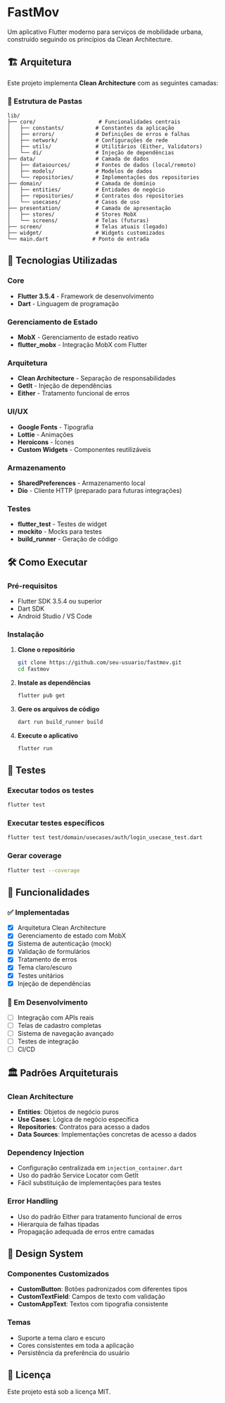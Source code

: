 # FastMov

Um aplicativo Flutter moderno para serviços de mobilidade urbana, construído seguindo os princípios da Clean Architecture.

## 🏗️ Arquitetura

Este projeto implementa **Clean Architecture** com as seguintes camadas:

### 📁 Estrutura de Pastas

```
lib/
├── core/                    # Funcionalidades centrais
│   ├── constants/          # Constantes da aplicação
│   ├── errors/             # Definições de erros e falhas
│   ├── network/            # Configurações de rede
│   ├── utils/              # Utilitários (Either, Validators)
│   └── di/                 # Injeção de dependências
├── data/                   # Camada de dados
│   ├── datasources/        # Fontes de dados (local/remoto)
│   ├── models/             # Modelos de dados
│   └── repositories/       # Implementações dos repositories
├── domain/                 # Camada de domínio
│   ├── entities/           # Entidades de negócio
│   ├── repositories/       # Contratos dos repositories
│   └── usecases/           # Casos de uso
├── presentation/           # Camada de apresentação
│   ├── stores/             # Stores MobX
│   └── screens/            # Telas (futuras)
├── screen/                 # Telas atuais (legado)
├── widget/                 # Widgets customizados
└── main.dart              # Ponto de entrada
```

## 🚀 Tecnologias Utilizadas

### Core
- **Flutter 3.5.4** - Framework de desenvolvimento
- **Dart** - Linguagem de programação

### Gerenciamento de Estado
- **MobX** - Gerenciamento de estado reativo
- **flutter_mobx** - Integração MobX com Flutter

### Arquitetura
- **Clean Architecture** - Separação de responsabilidades
- **GetIt** - Injeção de dependências
- **Either** - Tratamento funcional de erros

### UI/UX
- **Google Fonts** - Tipografia
- **Lottie** - Animações
- **Heroicons** - Ícones
- **Custom Widgets** - Componentes reutilizáveis

### Armazenamento
- **SharedPreferences** - Armazenamento local
- **Dio** - Cliente HTTP (preparado para futuras integrações)

### Testes
- **flutter_test** - Testes de widget
- **mockito** - Mocks para testes
- **build_runner** - Geração de código

## 🛠️ Como Executar

### Pré-requisitos
- Flutter SDK 3.5.4 ou superior
- Dart SDK
- Android Studio / VS Code

### Instalação

1. **Clone o repositório**
   ```bash
   git clone https://github.com/seu-usuario/fastmov.git
   cd fastmov
   ```

2. **Instale as dependências**
   ```bash
   flutter pub get
   ```

3. **Gere os arquivos de código**
   ```bash
   dart run build_runner build
   ```

4. **Execute o aplicativo**
   ```bash
   flutter run
   ```

## 🧪 Testes

### Executar todos os testes
```bash
flutter test
```

### Executar testes específicos
```bash
flutter test test/domain/usecases/auth/login_usecase_test.dart
```

### Gerar coverage
```bash
flutter test --coverage
```

## 📱 Funcionalidades

### ✅ Implementadas
- [x] Arquitetura Clean Architecture
- [x] Gerenciamento de estado com MobX
- [x] Sistema de autenticação (mock)
- [x] Validação de formulários
- [x] Tratamento de erros
- [x] Tema claro/escuro
- [x] Testes unitários
- [x] Injeção de dependências

### 🔄 Em Desenvolvimento
- [ ] Integração com APIs reais
- [ ] Telas de cadastro completas
- [ ] Sistema de navegação avançado
- [ ] Testes de integração
- [ ] CI/CD

## 🏛️ Padrões Arquiteturais

### Clean Architecture
- **Entities**: Objetos de negócio puros
- **Use Cases**: Lógica de negócio específica
- **Repositories**: Contratos para acesso a dados
- **Data Sources**: Implementações concretas de acesso a dados

### Dependency Injection
- Configuração centralizada em `injection_container.dart`
- Uso do padrão Service Locator com GetIt
- Fácil substituição de implementações para testes

### Error Handling
- Uso do padrão Either para tratamento funcional de erros
- Hierarquia de falhas tipadas
- Propagação adequada de erros entre camadas

## 🎨 Design System

### Componentes Customizados
- **CustomButton**: Botões padronizados com diferentes tipos
- **CustomTextField**: Campos de texto com validação
- **CustomAppText**: Textos com tipografia consistente

### Temas
- Suporte a tema claro e escuro
- Cores consistentes em toda a aplicação
- Persistência da preferência do usuário

## 📄 Licença

Este projeto está sob a licença MIT.


